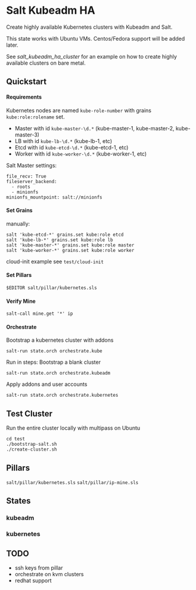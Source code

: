 # Salt Kubeadm HA

Create highly available Kubernetes clusters with Kubeadm and Salt.

This state works with Ubuntu VMs. Centos/Fedora support will be added later.

See *salt_kubeadm_ha_cluster* for an example on how to create highly available clusters on bare metal.


## Quickstart

#### Requirements

Kubernetes nodes are named `kube-role-number` with grains `kube:role:rolename` set.

* Master with id `kube-master-\d.*` (kube-master-1, kube-master-2, kube-master-3)
* LB with id `kube-lb-\d.*` (kube-lb-1, etc)
* Etcd with id `kube-etcd-\d.*` (kube-etcd-1, etc)
* Worker with id `kube-worker-\d.*` (kube-worker-1, etc)

Salt Master settings:

```
file_recv: True
fileserver_backend:
  - roots
  - minionfs
minionfs_mountpoint: salt://minionfs
```


#### Set Grains

manually:
```
salt 'kube-etcd-*' grains.set kube:role etcd
salt 'kube-lb-*' grains.set kube:role lb
salt 'kube-master-*' grains.set kube:role master
salt 'kube-worker-*' grains.set kube:role worker
```

cloud-init example see `test/cloud-init`

#### Set Pillars

`$EDITOR salt/pillar/kubernetes.sls`

#### Verify Mine

```
salt-call mine.get '*' ip
```

#### Orchestrate

Bootstrap a kubernetes cluster with addons
```
salt-run state.orch orchestrate.kube
```

Run in steps:
Bootstrap a blank cluster
```
salt-run state.orch orchestrate.kubeadm
```
Apply addons and user accounts
```
salt-run state.orch orchestrate.kubernetes
```

## Test Cluster

Run the entire cluster locally with multipass on Ubuntu
```
cd test
./bootstrap-salt.sh
./create-cluster.sh
```

## Pillars

`salt/pillar/kubernetes.sls`
`salt/pillar/ip-mine.sls`


## States

### kubeadm
### kubernetes


## TODO
- ssh keys from pillar
- orchestrate on kvm clusters
- redhat support
